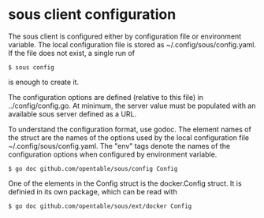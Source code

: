 # sous client configuration

The sous client is configured either by configuration file or environment variable.
The local configuration file is stored as ~/.config/sous/config.yaml. If the file 
does not exist, a single run of

    $ sous config

is enough to create it.

The configuration options are defined (relative to this file) in ../config/config.go.
At minimum, the server value must be populated with an available sous server 
defined as a URL.

To understand the configuration format, use godoc. The element names of the 
struct are the names of the options used by the local configuration file 
~/.config/sous/config.yaml. The "env" tags denote the names of the configuration 
options when configured by environment variable.

    $ go doc github.com/opentable/sous/config Config

One of the elements in the Config struct is the docker.Config struct. 
It is definied in its own package, which can be read with

    $ go doc github.com/opentable/sous/ext/docker Config
